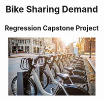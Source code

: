 <h1 align="center"> Bike Sharing Demand </h1>
<h2 align="center"> Regression Capstone Project </h2>

<p align="center"> 
  <img src="Images/bike.jpg" alt="bike.png">
</p>



